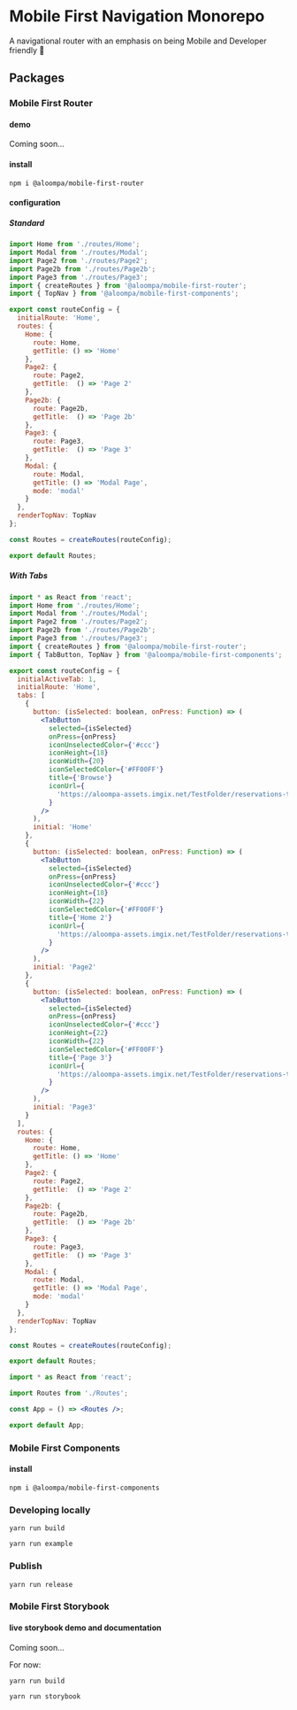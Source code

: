 # Mobile First Navigation Monorepo

A navigational router with an emphasis on being Mobile and Developer friendly 📱

## Packages

### Mobile First Router

#### demo

Coming soon...

#### install

`npm i @aloompa/mobile-first-router`

#### configuration

##### Standard

```Routes.jsx
import Home from './routes/Home';
import Modal from './routes/Modal';
import Page2 from './routes/Page2';
import Page2b from './routes/Page2b';
import Page3 from './routes/Page3';
import { createRoutes } from '@aloompa/mobile-first-router';
import { TopNav } from '@aloompa/mobile-first-components';

export const routeConfig = {
  initialRoute: 'Home',
  routes: {
    Home: {
      route: Home,
      getTitle: () => 'Home'
    },
    Page2: {
      route: Page2,
      getTitle:  () => 'Page 2'
    },
    Page2b: {
      route: Page2b,
      getTitle:  () => 'Page 2b'
    },
    Page3: {
      route: Page3,
      getTitle:  () => 'Page 3'
    },
    Modal: {
      route: Modal,
      getTitle: () => 'Modal Page',
      mode: 'modal'
    }
  },
  renderTopNav: TopNav
};

const Routes = createRoutes(routeConfig);

export default Routes;
```

##### With Tabs

```Routes.jsx
import * as React from 'react';
import Home from './routes/Home';
import Modal from './routes/Modal';
import Page2 from './routes/Page2';
import Page2b from './routes/Page2b';
import Page3 from './routes/Page3';
import { createRoutes } from '@aloompa/mobile-first-router';
import { TabButton, TopNav } from '@aloompa/mobile-first-components';

export const routeConfig = {
  initialActiveTab: 1,
  initialRoute: 'Home',
  tabs: [
    {
      button: (isSelected: boolean, onPress: Function) => (
        <TabButton
          selected={isSelected}
          onPress={onPress}
          iconUnselectedColor={'#ccc'}
          iconHeight={18}
          iconWidth={20}
          iconSelectedColor={'#FF00FF'}
          title={'Browse'}
          iconUrl={
            'https://aloompa-assets.imgix.net/TestFolder/reservations-tab-icon-browse.svg'
          }
        />
      ),
      initial: 'Home'
    },
    {
      button: (isSelected: boolean, onPress: Function) => (
        <TabButton
          selected={isSelected}
          onPress={onPress}
          iconUnselectedColor={'#ccc'}
          iconHeight={18}
          iconWidth={22}
          iconSelectedColor={'#FF00FF'}
          title={'Home 2'}
          iconUrl={
            'https://aloompa-assets.imgix.net/TestFolder/reservations-tab-icon-tickets.svg'
          }
        />
      ),
      initial: 'Page2'
    },
    {
      button: (isSelected: boolean, onPress: Function) => (
        <TabButton
          selected={isSelected}
          onPress={onPress}
          iconUnselectedColor={'#ccc'}
          iconHeight={22}
          iconWidth={22}
          iconSelectedColor={'#FF00FF'}
          title={'Page 3'}
          iconUrl={
            'https://aloompa-assets.imgix.net/TestFolder/reservations-tab-icon-account.svg'
          }
        />
      ),
      initial: 'Page3'
    }
  ],
  routes: {
    Home: {
      route: Home,
      getTitle: () => 'Home'
    },
    Page2: {
      route: Page2,
      getTitle:  () => 'Page 2'
    },
    Page2b: {
      route: Page2b,
      getTitle:  () => 'Page 2b'
    },
    Page3: {
      route: Page3,
      getTitle:  () => 'Page 3'
    },
    Modal: {
      route: Modal,
      getTitle: () => 'Modal Page',
      mode: 'modal'
    }
  },
  renderTopNav: TopNav
};

const Routes = createRoutes(routeConfig);

export default Routes;
```

```App.jsx
import * as React from 'react';

import Routes from './Routes';

const App = () => <Routes />;

export default App;
```

### Mobile First Components

#### install

`npm i @aloompa/mobile-first-components`

### Developing locally

`yarn run build`

`yarn run example`

### Publish

`yarn run release`

### Mobile First Storybook

#### live storybook demo and documentation

Coming soon...

For now:

`yarn run build`

`yarn run storybook`
